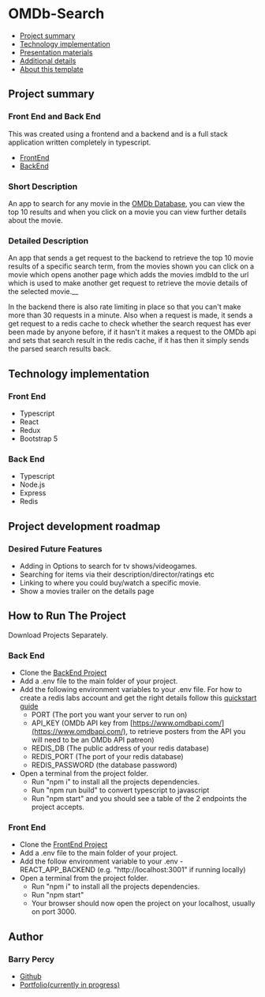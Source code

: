 # OMDb-Search

- [Project summary](#project-summary)
- [Technology implementation](#technology-implementation)
- [Presentation materials](#presentation-materials)
- [Additional details](#additional-details)
- [About this template](#about-this-template)


## Project summary

### Front End and Back End

This was created using a frontend and a backend and is a full stack application written completely in typescript.

- [FrontEnd](https://github.com/BarryPercy/omdbapi-app-frontend)
- [BackEnd](https://github.com/BarryPercy/omdbapi-app-backend)

### Short Description

An app to search for any movie in the [OMDb Database](https://www.omdbapi.com/), you can view the top 10 results and when you click on a movie you can view further details about the movie.

### Detailed Description

An app that sends a get request to the backend to retrieve the top 10 movie results of a specific search term, from the movies shown you can click on a movie which opens another page which adds the movies imdbId to the url which is used to make another get request to retrieve the movie details of the selected movie.__

In the backend there is also rate limiting in place so that you can't make more than 30 requests in a minute. Also when a request is made, it sends a get request to a redis cache to check whether the search request
has ever been made by anyone before, if it hasn't it makes a request to the OMDb api and sets that search result in the redis cache, if it has then it simply sends the parsed search results back.

## Technology implementation

### Front End

- Typescript
- React
- Redux
- Bootstrap 5

### Back End

- Typescript
- Node.js
- Express
- Redis


## Project development roadmap

### Desired Future Features

- Adding in Options to search for tv shows/videogames.
- Searching for items via their description/director/ratings etc
- Linking to where you could buy/watch a specific movie.
- Show a movies trailer on the details page

## How to Run The Project

Download Projects Separately.

### Back End
- Clone the [BackEnd Project](https://github.com/BarryPercy/omdbapi-app-backend)
- Add a .env file to the main folder of your project.
- Add the following environment variables to your .env file. For how to create a redis labs account and get the right details follow this [quickstart guide](https://docs.redis.com/latest/rc/rc-quickstart/)
    - PORT (The port you want your server to run on)
    - API_KEY (OMDb API key from [https://www.omdbapi.com/](https://www.omdbapi.com/), to retrieve posters from the API you will need to be an OMDb API patreon)
    - REDIS_DB (The public address of your redis database)
    - REDIS_PORT (The port of your redis database)
    - REDIS_PASSWORD (the database password)
- Open a terminal from the project folder.
    - Run "npm i" to install all the projects dependencies.
    - Run "npm run build" to convert typescript to javascript
    - Run "npm start" and you should see a table of the 2 endpoints the project accepts.

### Front End
- Clone the [FrontEnd Project](https://github.com/BarryPercy/omdbapi-app-frontend)
- Add a .env file to the main folder of your project.
- Add the follow environment variable to your .env
    -REACT_APP_BACKEND (e.g. "http://localhost:3001" if running locally)
- Open a terminal from the project folder.
    - Run "npm i" to install all the projects dependencies.
    - Run "npm start"
    - Your browser should now open the project on your localhost, usually on port 3000.
## Author
### Barry Percy

- [Github](https://github.com/BarryPercy)
- [Portfolio(currently in progress)](https://barry-percy-portfolio.vercel.app/)
